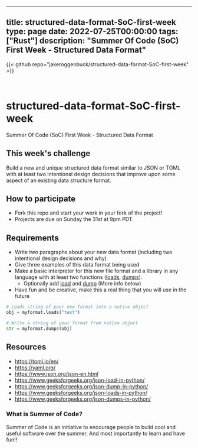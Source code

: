 
---
title: structured-data-format-SoC-first-week
type: page
date: 2022-07-25T00:00:00
tags: ["Rust"]
description: "Summer Of Code (SoC) First Week - Structured Data Format"
---

{{< github repo="jakeroggenbuck/structured-data-format-SoC-first-week" >}}

<br>

# structured-data-format-SoC-first-week
Summer Of Code (SoC) First Week - Structured Data Format

## This week's challenge
Build a new and unique structured data format similar to JSON or TOML with at least two intentional design decisions that improve upon some aspect of an existing data structure format.

## How to participate
- Fork this repo and start your work in your fork of the project!
- Projects are due on Sunday the 31st at 9pm PDT.

## Requirements
- Write two paragraphs about your new data format (including two intentional design decisions and why)
- Give three examples of this data format being used
- Make a basic interpreter for this new file format and a library in any language with at least two functions ([loads](https://www.geeksforgeeks.org/json-loads-in-python/), [dumps](https://www.geeksforgeeks.org/json-dumps-in-python/)).
  - Optionally add [load](https://www.geeksforgeeks.org/json-load-in-python/) and [dump](https://www.geeksforgeeks.org/json-dump-in-python/) (More info below)
- Have fun and be creative, make this a real thing that you will use in the future

```py
# Loads string of your new format into a native object
obj = myformat.loads("text")

# Write a string of your format from native object
str = myformat.dumps(obj)
```

## Resources
- https://toml.io/en/
- https://yaml.org/
- https://www.json.org/json-en.html
- https://www.geeksforgeeks.org/json-load-in-python/
- https://www.geeksforgeeks.org/json-dump-in-python/
- https://www.geeksforgeeks.org/json-loads-in-python/
- https://www.geeksforgeeks.org/json-dumps-in-python/

### What is Summer of Code?
Summer of Code is an initiative to encourage people to build cool and useful software over the summer. And most importantly to learn and have fun!!
